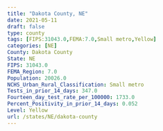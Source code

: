 ```yaml
---
title: "Dakota County, NE"
date: 2021-05-11
draft: false
type: county
tags: [FIPS:31043.0,FEMA:7.0,Small metro,Yellow]
categories: [NE]
County: Dakota County
State: NE
FIPS: 31043.0
FEMA_Region: 7.0
Population: 20026.0
NCHS_Urban_Rural_Classification: Small metro
Tests_in_prior_14_days: 347.0
Fourteen_day_test_rate_per_100000: 1733.0
Percent_Positivity_in_prior_14_days: 0.052
Level: Yellow
url: /states/NE/dakota-county
---
```



